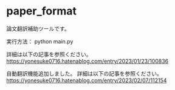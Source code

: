 # paper_format

論文翻訳補助ツールです。

実行方法：
python main.py

詳細は以下の記事を参照ください。
https://yonesuke0716.hatenablog.com/entry/2023/01/23/100836

自動翻訳機能追加しました。
詳細は以下の記事を参照ください。
https://yonesuke0716.hatenablog.com/entry/2023/02/07/112154
